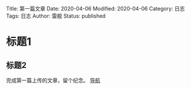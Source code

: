 Title: 第一篇文章
Date: 2020-04-06
Modified: 2020-04-06
Category: 日志
Tags: 日志
Author: 雷舰
Status: published

# 标题1
## 标题2
完成第一篇上传的文章，留个纪念。
[导航](search.html)